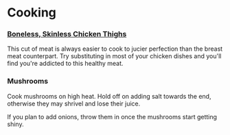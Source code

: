 # Cooking

### [Boneless, Skinless Chicken Thighs](Dieting.md#boneless-skinless-chicken-thighs)
This cut of meat is always easier to cook to jucier perfection than the breast meat counterpart. Try substituting in most of your chicken dishes and you'll find you're addicted to this healthy meat.

### Mushrooms
Cook mushrooms on high heat. Hold off on adding salt towards the end, otherwise they may shrivel and lose their juice.

If you plan to add onions, throw them in once the mushrooms start getting shiny.
